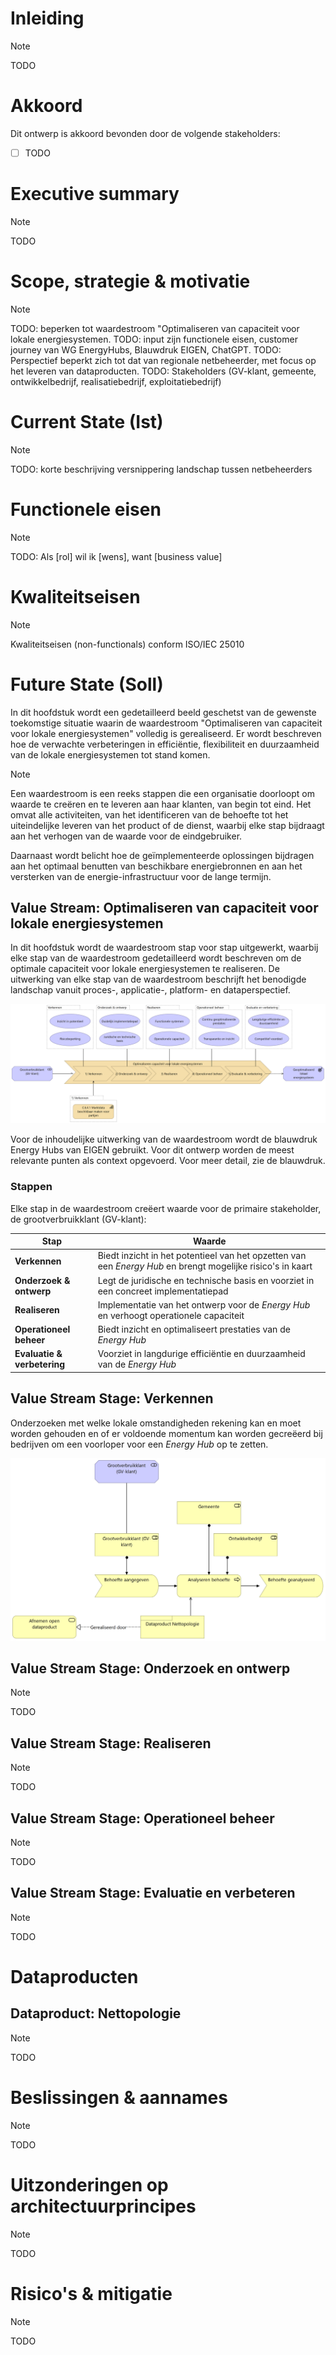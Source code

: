 # Inleiding

> [!NOTE]
> TODO

# Akkoord

Dit ontwerp is akkoord bevonden door de volgende stakeholders:

- [ ] TODO

# Executive summary

> [!NOTE]
> TODO

# Scope, strategie & motivatie

> [!NOTE]
> TODO: beperken tot waardestroom "Optimaliseren van capaciteit voor lokale
> energiesystemen.
> TODO: input zijn functionele eisen, customer journey van WG EnergyHubs,
> Blauwdruk EIGEN, ChatGPT.
> TODO: Perspectief beperkt zich tot dat van regionale netbeheerder, met focus
> op het leveren van dataproducten.
> TODO: Stakeholders (GV-klant, gemeente, ontwikkelbedrijf, realisatiebedrijf,
> exploitatiebedrijf)

# Current State (Ist)

> [!NOTE]
> TODO: korte beschrijving versnippering landschap tussen netbeheerders

# Functionele eisen

> [!NOTE]
> TODO: Als [rol] wil ik [wens], want [business value]

# Kwaliteitseisen

> [!NOTE]
> Kwaliteitseisen (non-functionals) conform ISO/IEC 25010

# Future State (Soll)

In dit hoofdstuk wordt een gedetailleerd beeld geschetst van de gewenste
toekomstige situatie waarin de waardestroom "Optimaliseren van capaciteit voor
lokale energiesystemen" volledig is gerealiseerd. Er wordt beschreven hoe de
verwachte verbeteringen in efficiëntie, flexibiliteit en duurzaamheid van de
lokale energiesystemen tot stand komen.

> [!NOTE]
> Een waardestroom is een reeks stappen die een organisatie doorloopt om waarde
> te creëren en te leveren aan haar klanten, van begin tot eind. Het omvat alle
> activiteiten, van het identificeren van de behoefte tot het uiteindelijke
> leveren van het product of de dienst, waarbij elke stap bijdraagt aan het
> verhogen van de waarde voor de eindgebruiker.

Daarnaast wordt belicht hoe de geïmplementeerde oplossingen bijdragen aan het
optimaal benutten van beschikbare energiebronnen en aan het versterken van de
energie-infrastructuur voor de lange termijn.

## Value Stream: Optimaliseren van capaciteit voor lokale energiesystemen

In dit hoofdstuk wordt de waardestroom stap voor stap uitgewerkt, waarbij elke
stap van de waardestroom gedetailleerd wordt beschreven om de optimale
capaciteit voor lokale energiesystemen te realiseren. De uitwerking van elke
stap van de waardestroom beschrijft het benodigde landschap vanuit proces-,
applicatie-, platform- en dataperspectief.

![Optimaliseren capaciteit](assets/value_stream-20240904.png)

Voor de inhoudelijke uitwerking van de waardestroom wordt de blauwdruk Energy
Hubs van EIGEN gebruikt. Voor dit ontwerp worden de meest relevante punten als
context opgevoerd. Voor meer detail, zie de blauwdruk.

### Stappen

Elke stap in de waardestroom creëert waarde voor de primaire stakeholder, de
grootverbruikklant (GV-klant):

| Stap                      | Waarde                                          |
|---------------------------|-------------------------------------------------|
|**Verkennen**              |Biedt inzicht in het potentieel van het opzetten van een *Energy Hub* en brengt mogelijke risico's in kaart|
|**Onderzoek & ontwerp**    |Legt de juridische en technische basis en voorziet in een concreet implementatiepad|
|**Realiseren**             |Implementatie van het ontwerp voor de *Energy Hub* en verhoogt operationele capaciteit|
|**Operationeel beheer**    |Biedt inzicht en optimaliseert prestaties van de *Energy Hub*|
|**Evaluatie & verbetering**|Voorziet in langdurige efficiëntie en duurzaamheid van de *Energy Hub*|

## Value Stream Stage: Verkennen

Onderzoeken met welke lokale omstandigheden rekening kan en moet worden
gehouden en of er voldoende momentum kan worden gecreëerd bij bedrijven om een
voorloper voor een *Energy Hub* op te zetten.

![Verkennen](assets/verkennen-20240904.png)

## Value Stream Stage: Onderzoek en ontwerp

> [!NOTE]
> TODO

## Value Stream Stage: Realiseren

> [!NOTE]
> TODO

## Value Stream Stage: Operationeel beheer

> [!NOTE]
> TODO

## Value Stream Stage: Evaluatie en verbeteren

> [!NOTE]
> TODO

# Dataproducten

## Dataproduct: Nettopologie

> [!NOTE]
> TODO

# Beslissingen & aannames

> [!NOTE]
> TODO

# Uitzonderingen op architectuurprincipes

> [!NOTE]
> TODO

# Risico's & mitigatie

> [!NOTE]
> TODO
